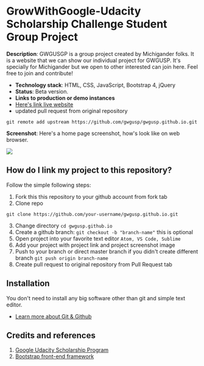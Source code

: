 # GrowWithGoogle-Udacity Scholarship Challenge Student Group Project

**Description**:  GWGUSGP is a group project created by Michigander folks. It is a website that we can show our individual project for GWGUSP.
It's specially for Michigander but we open to other interested can join here. Feel free to join and contribute!

  - **Technology stack**: HTML, CSS, JavaScript, Bootstrap 4, jQuery
  - **Status**: Beta version.
  - **Links to production or demo instances**
  - [Here's link live website](https://gwgusp.github.io)
  - updated pull request from original repository 
   ```
   git remote add upstream https://github.com/gwgusp/gwgusp.github.io.git
   ```


**Screenshot**: Here's a home page screenshot, how's look like on web browser.

![](https://gwgusp.github.io/assets/img/screenshot.PNG)

## How do I link my project to this repository?

Follow the simple following steps:
1. Fork this this repository to your github account from fork tab
2. Clone repo 
```
git clone https://github.com/your-username/gwgusp.github.io.git
```
3. Change directory `cd gwgusp.github.io`
4. Create a github branch: `git checkout -b "branch-name"` this is optional
5. Open project into your favorite text editor `Atom, VS Code, Sublime`
6. Add your project with project link and project screenshot image
7. Push to your branch or direct master branch if you didn't create different branch `git push origin branch-name`
8. Create pull request to original repository from Pull Request tab

## Installation

You don't need to install any big software other than git and simple text editor.
- [Learn more about Git & Github](https://medium.freecodecamp.org/a-developers-introduction-to-github-1034fa55c0db)

## Credits and references

1. [Google Udacity Scholarship Program](https//www.udacity.com)
2. [Bootstrap front-end framework](https://www.getbootstrap.com)

